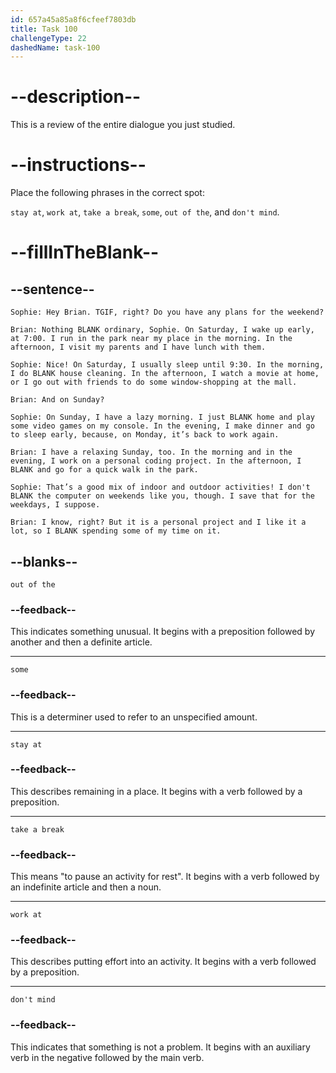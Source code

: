 ```yaml
---
id: 657a45a85a8f6cfeef7803db
title: Task 100
challengeType: 22
dashedName: task-100
---
```

<!-- REVIEW -->

# --description--

This is a review of the entire dialogue you just studied.  

# --instructions--

Place the following phrases in the correct spot:  

`stay at`, `work at`, `take a break`, `some`, `out of the`, and `don't mind`.  

# --fillInTheBlank--

## --sentence--  

`Sophie: Hey Brian. TGIF, right? Do you have any plans for the weekend?`  

`Brian: Nothing BLANK ordinary, Sophie. On Saturday, I wake up early, at 7:00. I run in the park near my place in the morning. In the afternoon, I visit my parents and I have lunch with them.`  

`Sophie: Nice! On Saturday, I usually sleep until 9:30. In the morning, I do BLANK house cleaning. In the afternoon, I watch a movie at home, or I go out with friends to do some window-shopping at the mall.`  

`Brian: And on Sunday?`  

`Sophie: On Sunday, I have a lazy morning. I just BLANK home and play some video games on my console. In the evening, I make dinner and go to sleep early, because, on Monday, it’s back to work again.`  

`Brian: I have a relaxing Sunday, too. In the morning and in the evening, I work on a personal coding project. In the afternoon, I BLANK and go for a quick walk in the park.`  

`Sophie: That’s a good mix of indoor and outdoor activities! I don't BLANK the computer on weekends like you, though. I save that for the weekdays, I suppose.`  

`Brian: I know, right? But it is a personal project and I like it a lot, so I BLANK spending some of my time on it.`  

## --blanks--  

`out of the`  

### --feedback--  

This indicates something unusual. It begins with a preposition followed by another and then a definite article.  

---

`some`  

### --feedback--  

This is a determiner used to refer to an unspecified amount.

---

`stay at`  

### --feedback--  

This describes remaining in a place. It begins with a verb followed by a preposition.  

---

`take a break`  

### --feedback--  

This means "to pause an activity for rest". It begins with a verb followed by an indefinite article and then a noun.  

---

`work at`  

### --feedback--  

This describes putting effort into an activity. It begins with a verb followed by a preposition.  

---

`don't mind`  

### --feedback--  

This indicates that something is not a problem. It begins with an auxiliary verb in the negative followed by the main verb.
